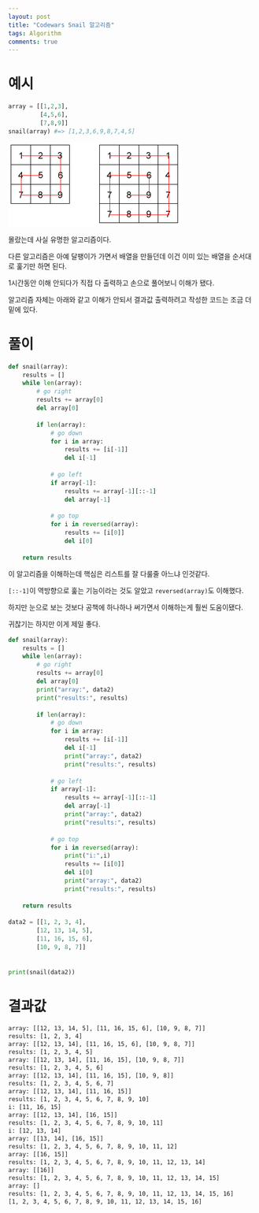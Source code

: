 ```yaml
---
layout: post
title: "Codewars Snail 알고리즘"
tags: Algorithm
comments: true
---
```


# 예시

```python
array = [[1,2,3],
         [4,5,6],
         [7,8,9]]
snail(array) #=> [1,2,3,6,9,8,7,4,5]
```

<img src="/images/snail.png">

몰랐는데 사실 유명한 알고리즘이다.

다른 알고리즘은 아예 달팽이가 가면서 배열을 만들던데 이건 이미 있는 배열을 순서대로 훑기만 하면 된다.

1시간동안 이해 안되다가 직접 다 출력하고 손으로 풀어보니 이해가 됐다.

알고리즘 자체는 아래와 같고 이해가 안되서 결과값 출력하려고 작성한 코드는 조금 더 밑에 있다.

# 풀이

```python
def snail(array):
    results = []
    while len(array):
        # go right
        results += array[0]
        del array[0]

        if len(array):
            # go down
            for i in array:
                results += [i[-1]]
                del i[-1]

            # go left
            if array[-1]:
                results += array[-1][::-1]
                del array[-1]

            # go top
            for i in reversed(array):
                results += [i[0]]
                del i[0]

    return results
```

이 알고리즘을 이해하는데 핵심은 리스트를 잘 다룰줄 아느냐 인것같다.

`[::-1]`이 역방향으로 훑는 기능이라는 것도 알았고 `reversed(array)`도 이해했다.

하지만 눈으로 보는 것보다 공책에 하나하나 써가면서 이해하는게 훨씬 도움이됐다.

귀찮기는 하지만 이게 제일 좋다.


```python
def snail(array):
    results = []
    while len(array):
        # go right
        results += array[0]
        del array[0]
        print("array:", data2)
        print("results:", results)

        if len(array):
            # go down
            for i in array:
                results += [i[-1]]
                del i[-1]
                print("array:", data2)
                print("results:", results)    

            # go left
            if array[-1]:
                results += array[-1][::-1]
                del array[-1]
                print("array:", data2)
                print("results:", results)

            # go top
            for i in reversed(array):
                print("i:",i)
                results += [i[0]]
                del i[0]
                print("array:", data2)
                print("results:", results)

    return results

data2 = [[1, 2, 3, 4],
        [12, 13, 14, 5],
        [11, 16, 15, 6],
        [10, 9, 8, 7]]


print(snail(data2))
```

# 결과값

```python'
array: [[12, 13, 14, 5], [11, 16, 15, 6], [10, 9, 8, 7]]
results: [1, 2, 3, 4]
array: [[12, 13, 14], [11, 16, 15, 6], [10, 9, 8, 7]]
results: [1, 2, 3, 4, 5]
array: [[12, 13, 14], [11, 16, 15], [10, 9, 8, 7]]
results: [1, 2, 3, 4, 5, 6]
array: [[12, 13, 14], [11, 16, 15], [10, 9, 8]]
results: [1, 2, 3, 4, 5, 6, 7]
array: [[12, 13, 14], [11, 16, 15]]
results: [1, 2, 3, 4, 5, 6, 7, 8, 9, 10]
i: [11, 16, 15]
array: [[12, 13, 14], [16, 15]]
results: [1, 2, 3, 4, 5, 6, 7, 8, 9, 10, 11]
i: [12, 13, 14]
array: [[13, 14], [16, 15]]
results: [1, 2, 3, 4, 5, 6, 7, 8, 9, 10, 11, 12]
array: [[16, 15]]
results: [1, 2, 3, 4, 5, 6, 7, 8, 9, 10, 11, 12, 13, 14]
array: [[16]]
results: [1, 2, 3, 4, 5, 6, 7, 8, 9, 10, 11, 12, 13, 14, 15]
array: []
results: [1, 2, 3, 4, 5, 6, 7, 8, 9, 10, 11, 12, 13, 14, 15, 16]
[1, 2, 3, 4, 5, 6, 7, 8, 9, 10, 11, 12, 13, 14, 15, 16]
```